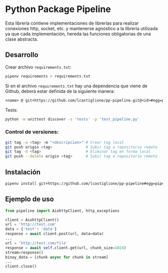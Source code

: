 # Python Package Pipeline

Esta librería contiene implementaciones de librerías para realizar conexiones http, socket, etc. y mantenerse agnóstico a la librería utilizada ya que cada implementación, hereda las funciones obligatorias de una clase abstracta.



## Desarrollo

Crear archivo `requirements.txt`:

```bash
pipenv requirements > requirements.txt
```

Si en el archivo `requirements.txt` hay una dependencia que viene de Github, deberá estar definida de la siguiente manera:
```txt
<name> @ git+https://github.com/lcastiglione/pp-pipeline.git@<id>#egg=pipeline
```



Tests:

```bash
python -m unittest discover -s 'tests' -p 'test_pipeline.py'
```



### Control de versiones:

```bash
git tag -a <tag> -m "<descripcion>" # Crear tag local
git push origin <tag>               # Subir tag a repositorio remoto
git tag -d <tag>                    # Eliminar tag en forma local
git push --delete origin <tag>      # Subir tag a repositorio remoto
```



## Instalación

```bash
pipenv install git+https://github.com/lcastiglione/pp-pipeline#egg=pipeline
```



## Ejemplo de uso

```python
from pipeline import AiohttpClient, http_exceptions

client = AiohttpClient()
url = 'http://test.com'
data = {'test': 'data'}
response = await client.post(url, data=data)
...
url = 'http://test.com/file'
response = await self.client.get(url, chunk_size=1024)
stream=response()
binay_data = [chunk async for chunk in stream]
...
client.close()
```

